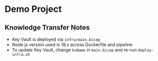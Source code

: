 # Demo Project

## Knowledge Transfer Notes

- Key Vault is deployed via `infra/main.bicep`
- Node.js version used is 18.x across Dockerfile and pipeline
- To update Key Vault, change `kvName` in `main.bicep` and re-run `deploy-infra.sh`
